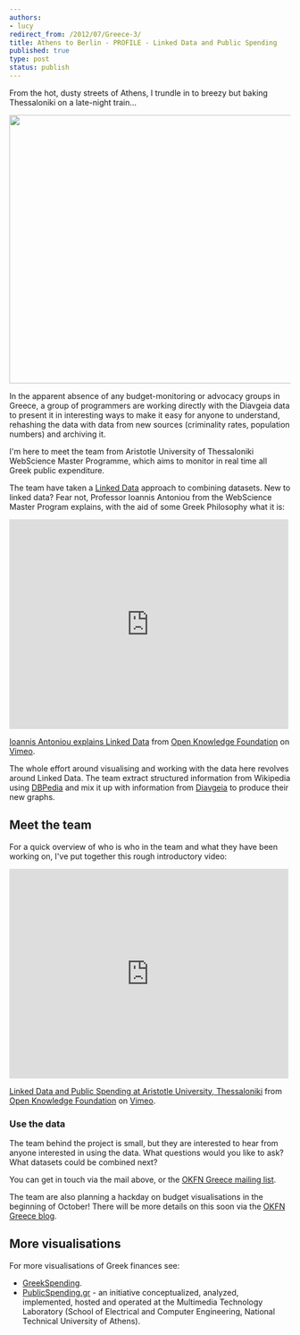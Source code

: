 ```yaml
---
authors:
- lucy
redirect_from: /2012/07/Greece-3/
title: Athens to Berlin - PROFILE - Linked Data and Public Spending
published: true
type: post
status: publish
---
```


From the hot, dusty streets of Athens, I trundle in to breezy but baking Thessaloniki on a late-night train... 

<img alt="" src="http://farm9.staticflickr.com/8005/7581121498_91fd055495_z.jpg" title="Train Athens - Thessaloniki" class="alignnone" width="640" height="480" />

In the apparent absence of any budget-monitoring or advocacy groups in Greece, a group of programmers are working directly with the Diavgeia data to present it in interesting ways to make it easy for anyone to understand, rehashing the data with data from new sources (criminality rates, population numbers) and archiving it. 

I'm here to meet the team from Aristotle University of Thessaloniki WebScience Master Programme, which aims to monitor in real time all Greek public expenditure.

The team have taken a [Linked Data](http://en.wikipedia.org/wiki/Linked_data) approach to combining datasets. New to linked data? Fear not, Professor Ioannis Antoniou from the WebScience Master Program explains, with the aid of some Greek Philosophy what it is:  

<iframe src="http://player.vimeo.com/video/45789248" width="500" height="375" frameborder="0" webkitAllowFullScreen mozallowfullscreen allowFullScreen></iframe> <p><a href="http://vimeo.com/45789248">Ioannis Antoniou explains Linked Data</a> from <a href="http://vimeo.com/okf">Open Knowledge Foundation</a> on <a href="http://vimeo.com">Vimeo</a>.</p>

The whole effort around visualising and working with the data here revolves around Linked Data. The team extract structured information from Wikipedia using [DBPedia](http://dbpedia.org/About) and mix it up with information from [Diavgeia](http://diavgeia.gov.gr/) to produce their new graphs. 

## Meet the team

For a quick overview of who is who in the team and what they have been working on, I've put together this rough introductory video: 

<iframe src="http://player.vimeo.com/video/46543472" width="500" height="375" frameborder="0" webkitAllowFullScreen mozallowfullscreen allowFullScreen></iframe> <p><a href="http://vimeo.com/46543472">Linked Data and Public Spending at Aristotle University, Thessaloniki</a> from <a href="http://vimeo.com/okf">Open Knowledge Foundation</a> on <a href="http://vimeo.com">Vimeo</a>.

### Use the data

The team behind the project is small, but they are interested to hear from anyone interested in using the data. What questions would you like to ask? What datasets could be combined next?

You can get in touch via the mail above, or the [OKFN Greece mailing list](http://lists.okfn.org/mailman/listinfo/okfn-gr).

The team are also planning a hackday on budget visualisations in the beginning of October! There will be more details on this soon via the [OKFN Greece blog](http://gr.okfn.org/blog/).

## More visualisations

For more visualisations of Greek finances see: 

* [GreekSpending](http://greekspending.com/).
* [PublicSpending.gr](http://publicspending.medialab.ntua.gr/) - an initiative conceptualized, analyzed, implemented, hosted and operated at the Multimedia Technology Laboratory (School of Electrical and Computer Engineering, National Technical University of Athens). 

